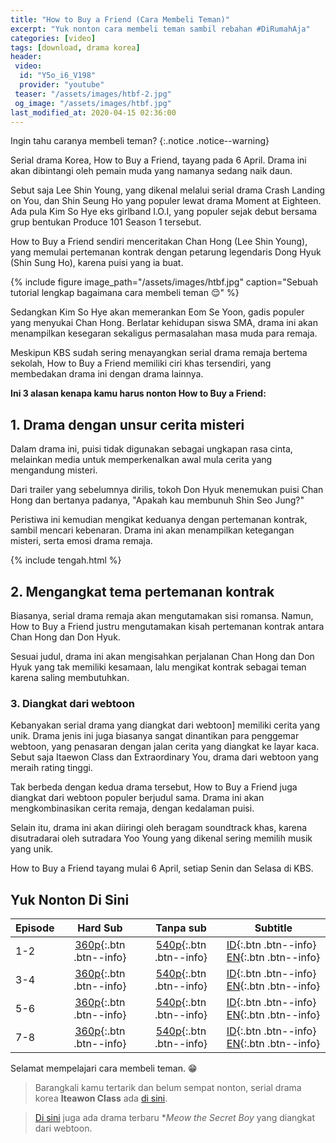 ```yaml
---
title: "How to Buy a Friend (Cara Membeli Teman)"
excerpt: "Yuk nonton cara membeli teman sambil rebahan #DiRumahAja"
categories: [video]
tags: [download, drama korea]
header:
 video:
  id: "Y5o_i6_V198"
  provider: "youtube"
 teaser: "/assets/images/htbf-2.jpg"
 og_image: "/assets/images/htbf.jpg"
last_modified_at: 2020-04-15 02:36:00
---
```

Ingin tahu caranya membeli teman?
{:.notice .notice--warning}

Serial drama Korea, How to Buy a Friend, tayang pada 6 April. Drama ini akan dibintangi oleh pemain muda yang namanya sedang naik daun.

Sebut saja Lee Shin Young, yang dikenal melalui serial drama Crash Landing on You, dan Shin Seung Ho yang populer lewat drama Moment at Eighteen. Ada pula Kim So Hye eks girlband I.O.I, yang populer sejak debut bersama grup bentukan Produce 101 Season 1 tersebut.

How to Buy a Friend sendiri menceritakan Chan Hong (Lee Shin Young), yang memulai pertemanan kontrak dengan petarung legendaris Dong Hyuk (Shin Sung Ho), karena puisi yang ia buat.

{% include figure image_path="/assets/images/htbf.jpg" caption="Sebuah tutorial lengkap bagaimana cara membeli teman 😌" %}

Sedangkan Kim So Hye akan memerankan Eom Se Yoon, gadis populer yang menyukai Chan Hong. Berlatar kehidupan siswa SMA, drama ini akan menampilkan kesegaran sekaligus permasalahan masa muda para remaja.

Meskipun KBS sudah sering menayangkan serial drama remaja bertema sekolah, How to Buy a Friend memiliki ciri khas tersendiri, yang membedakan drama ini dengan drama lainnya.

**Ini 3 alasan kenapa kamu harus nonton How to Buy a Friend:**

## 1. Drama dengan unsur  cerita misteri

Dalam drama ini, puisi tidak digunakan sebagai ungkapan rasa cinta, melainkan media untuk memperkenalkan awal mula cerita yang mengandung misteri.

Dari trailer yang sebelumnya dirilis, tokoh Don Hyuk menemukan puisi Chan Hong dan bertanya padanya, "Apakah kau membunuh Shin Seo Jung?"

Peristiwa ini kemudian mengikat keduanya dengan pertemanan kontrak, sambil mencari kebenaran. Drama ini akan menampilkan ketegangan misteri, serta emosi drama remaja.  

{% include tengah.html %}

## 2. Mengangkat tema pertemanan kontrak

Biasanya, serial drama remaja akan mengutamakan sisi romansa. Namun, How to Buy a Friend justru mengutamakan kisah pertemanan kontrak antara Chan Hong dan Don Hyuk.

Sesuai judul, drama ini akan mengisahkan perjalanan Chan Hong dan Don Hyuk yang tak memiliki kesamaan, lalu mengikat kontrak sebagai teman karena saling membutuhkan.

### 3. Diangkat dari webtoon

Kebanyakan serial drama yang diangkat dari webtoon] memiliki cerita yang unik. Drama jenis ini juga biasanya sangat dinantikan para penggemar webtoon, yang penasaran dengan jalan cerita yang diangkat ke layar kaca. Sebut saja Itaewon Class dan Extraordinary You, drama dari webtoon yang meraih rating tinggi.

Tak berbeda dengan kedua drama tersebut, How to Buy a Friend juga diangkat dari webtoon populer berjudul sama. Drama ini akan mengkombinasikan cerita remaja, dengan kedalaman puisi.

Selain itu, drama ini akan diiringi oleh beragam soundtrack khas, karena disutradarai oleh sutradara Yoo Young yang dikenal sering memilih musik yang unik.

How to Buy a Friend tayang mulai 6 April, setiap Senin dan Selasa di KBS.

## Yuk Nonton Di Sini

Episode|Hard Sub|Tanpa sub|Subtitle
---|:---:|:---:|---
1-2|[360p](https://www.catetan.pw/zippyshare?srv=106&cde=vy8lbC3C&st1=ep1-2&st2=360p){:.btn .btn--info}|[540p](https://www.catetan.pw/zippshare?srv=60&cde=NeXyj8kS&st1=ep1-2&st2=540p){:.btn .btn--info}|[ID](/subscene?subtitles=how-to-buy-a-friend-friendship-contract-gyeyakwoojung&lang=indonesian&id=2183718){:.btn .btn--info} [EN](/subscene?subtitles=how-to-buy-a-friend-friendship-contract-gyeyakwoojung&lang=english&id=2183056){:.btn .btn--info}
3-4|[360p](https://www.catetan.pw/zippyshare?srv=9&cde=PePbotHo&st1=ep3-4&st2=360p){:.btn .btn--info}|[540p](https://www.catetan.pw/zippyshare?srv=101&cde=kG7hf4Q7&st1=ep3-4&st2=540p){:.btn .btn--info}|[ID](/subscene?subtitles=how-to-buy-a-friend-friendship-contract-gyeyakwoojung&lang=indonesian&id=2184717){:.btn .btn--info} [EN](/subscene?subtitles=how-to-buy-a-friend-friendship-contract-gyeyakwoojung&lang=english&id=2183729){:.btn .btn--info}
5-6|[360p](https://www.catetan.pw/zippyshare?srv=95&cde=UtiieB1l&st1=ep5-6&st2=360p){:.btn .btn--info}|[540p](https://www.catetan.pw/zippyshare?srv=61&cde=vxuu4KjC&st1=ep5-6&st2=540p){:.btn .btn--info}|[ID](/subscene?subtitles=how-to-buy-a-friend-friendship-contract-gyeyakwoojung&lang=indonesian&id=2190773){:.btn .btn--info} [EN](/subscene?subtitles=how-to-buy-a-friend-friendship-contract-gyeyakwoojung&lang=english&id=2190200){:.btn .btn--info}
7-8|[360p](https://www.catetan.pw/zippyshare?srv=73&st1=ep7-8&cde=ncZzqegL&st2=360p){:.btn .btn--info}|[540p](https://www.catetan.pw/zippyshare?srv=44&cde=DMYStcI2&st1=ep7-8&st2=540p){:.btn .btn--info}|[ID](/subscene?subtitles=how-to-buy-a-friend-friendship-contract-gyeyakwoojung&lang=indonesian&id=2191511){:.btn .btn--info} [EN](/subscene?subtitles=how-to-buy-a-friend-friendship-contract-gyeyakwoojung&lang=english&id=2190939){:.btn .btn--info}

Selamat mempelajari cara membeli teman. 😁

> Barangkali kamu tertarik dan belum sempat nonton, serial drama korea **Iteawon Class** ada [di sini](/video/itaewon-class/).

> [Di sini](/video/meow-the-secret-boy/) juga ada drama terbaru **Meow the Secret Boy* yang diangkat dari webtoon.

